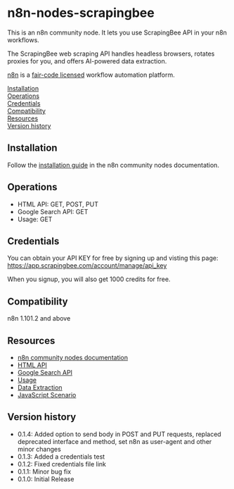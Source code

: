 # n8n-nodes-scrapingbee

This is an n8n community node. It lets you use ScrapingBee API in your n8n workflows.

The ScrapingBee web scraping API handles headless browsers, rotates proxies for you, and offers AI-powered data extraction.

[n8n](https://n8n.io/) is a [fair-code licensed](https://docs.n8n.io/reference/license/) workflow automation platform.

[Installation](#installation)  
[Operations](#operations)  
[Credentials](#credentials)  <!-- delete if no auth needed -->  
[Compatibility](#compatibility)  
[Resources](#resources)  
[Version history](#version-history)  <!-- delete if not using this section -->  

## Installation

Follow the [installation guide](https://docs.n8n.io/integrations/community-nodes/installation/) in the n8n community nodes documentation.

## Operations

- HTML API: GET, POST, PUT
- Google Search API: GET
- Usage: GET

## Credentials

You can obtain your API KEY for free by signing up and visting this page: https://app.scrapingbee.com/account/manage/api_key

When you signup, you will also get 1000 credits for free.

## Compatibility

n8n 1.101.2 and above

## Resources

* [n8n community nodes documentation](https://docs.n8n.io/integrations/#community-nodes)
* [HTML API](https://www.scrapingbee.com/documentation/)
* [Google Search API](https://www.scrapingbee.com/documentation/google/)
* [Usage](https://www.scrapingbee.com/documentation/#usage-endpoint)
* [Data Extraction](https://www.scrapingbee.com/documentation/data-extraction/)
* [JavaScript Scenario](https://www.scrapingbee.com/documentation/js-scenario/)

## Version history

- 0.1.4: Added option to send body in POST and PUT requests, replaced deprecated interface and method, set n8n as user-agent and other minor changes
- 0.1.3: Added a credentials test
- 0.1.2: Fixed credentials file link
- 0.1.1: Minor bug fix
- 0.1.0: Initial Release


